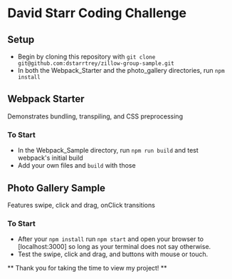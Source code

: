 # David Starr Coding Challenge  

## Setup
- Begin by cloning this repository with `git clone git@github.com:dstarrtrey/zillow-group-sample.git`  
- In both the Webpack_Starter and the photo_gallery directories, run `npm install`  

## Webpack Starter
Demonstrates bundling, transpiling, and CSS preprocessing  

### To Start
- In the Webpack_Sample directory, run `npm run build` and test webpack's initial build
- Add your own files and `build` with those

## Photo Gallery Sample  
Features swipe, click and drag, onClick transitions  

### To Start
- After your `npm install` run `npm start` and open your browser to [localhost:3000] so long as your terminal does not say otherwise.  
- Test the swipe, click and drag, and buttons with mouse or touch.

** Thank you for taking the time to view my project! **
